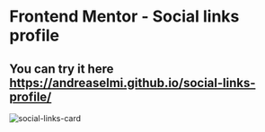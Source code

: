 # Frontend Mentor - Social links profile
## You can try it here https://andreaselmi.github.io/social-links-profile/
![social-links-card](https://github.com/user-attachments/assets/917b4526-5aa5-4b5c-ae83-b3c47cb6d1e5)
